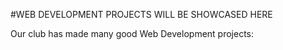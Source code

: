 #WEB DEVELOPMENT PROJECTS WILL BE SHOWCASED HERE

Our club has made many good Web Development projects:
